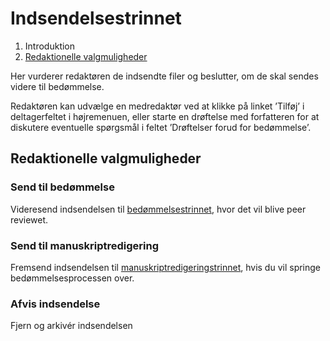 # Indsendelsestrinnet

1. Introduktion
2. [Redaktionelle valgmuligheder](#redaktionelle-valgmuligheder)

Her vurderer redaktøren de indsendte filer og beslutter, om de skal sendes videre til bedømmelse.

Redaktøren kan udvælge en medredaktør ved at klikke på linket ’Tilføj’ i deltagerfeltet i højremenuen, eller starte en drøftelse med forfatteren for at diskutere eventuelle spørgsmål i feltet ’Drøftelser forud for bedømmelse’.

## Redaktionelle valgmuligheder

### Send til bedømmelse

Videresend indsendelsen til [bedømmelsestrinnet](/bedoemmelsestrinnet.md), hvor det vil blive peer reviewet.

### Send til manuskriptredigering

Fremsend indsendelsen til [manuskriptredigeringstrinnet](/manuskriptredigering.md), hvis du vil springe bedømmelsesprocessen over.

### Afvis indsendelse

Fjern og arkivér indsendelsen

